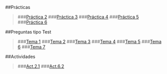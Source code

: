 ﻿##Prácticas

>###[Práctica 2](https://github.com/odrajaf/swap1415/blob/master/Practica2/P2__Eloy-Fajardo-Sanchez.md)
>###[Práctica 3](https://github.com/odrajaf/swap1415/blob/master/Practica3/P3__Eloy-Fajardo-Sanchez.md)
>###[Práctica 4](https://github.com/odrajaf/swap1415/blob/master/Practica4/P4__Eloy-Fajardo-Sanchez.md)
>###[Práctica 5](https://github.com/odrajaf/swap1415/blob/master/Practica5/P5.md)
>###[Práctica 6](https://github.com/odrajaf/swap1415/blob/master/Practica6/P6.md)


##Preguntas tipo Test

>###[Tema 1](https://github.com/odrajaf/swap1415/blob/master/Preguntas%20Test/Tema1.md)
>###[Tema 2](https://github.com/odrajaf/swap1415/blob/master/Preguntas%20Test/Tema2.md)
>###[Tema 3](https://github.com/odrajaf/swap1415/blob/master/Preguntas%20Test/Tema3.md)
>###[Tema 4](https://github.com/odrajaf/swap1415/blob/master/Preguntas%20Test/Tema4.md)
>###[Tema 5](https://github.com/odrajaf/swap1415/blob/master/Preguntas%20Test/Tema5.md)
>###[Tema 6](https://github.com/odrajaf/swap1415/blob/master/Preguntas%20Test/Tema6.md)
>###[Tema 7](https://github.com/odrajaf/swap1415/blob/master/Preguntas%20Test/Tema7.md)



##Actividades

>###[Act.2.1](https://github.com/odrajaf/swap1415/blob/master/Actividades/Tema2.md)
>###[Act.6.2](https://github.com/odrajaf/swap1415/blob/master/Actividades/Tema6.md)
